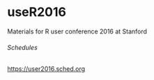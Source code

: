 # useR2016
Materials for R user conference 2016 at Stanford

###### Schedules
https://user2016.sched.org
